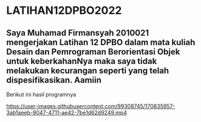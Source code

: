 # LATIHAN12DPBO2022

## Saya Muhamad Firmansyah 2010021 mengerjakan Latihan 12 DPBO dalam mata kuliah Desain dan Pemrograman Berorientasi Objek untuk keberkahanNya maka saya tidak melakukan kecurangan seperti yang telah dispesifikasikan. Aamiin

Berikut ini hasil programnya

https://user-images.githubusercontent.com/99308745/170835957-3ab1aeeb-9047-4711-ae42-7be1d62d9249.mp4

